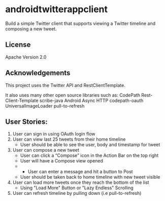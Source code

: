 androidtwitterappclient
=======================
Build a simple Twitter client that supports viewing a Twitter timeline and composing a new tweet.

## License

Apache Version 2.0


## Acknowledgements

This project uses the Twitter API and RestClientTemplate.

It also uses many other open source libraries such as:
CodePath Rest-Client-Template
scribe-java
Android Async HTTP
codepath-oauth
UniversalImageLoader
pull-to-refresh 


## User Stories:

1.	User can sign in using OAuth login flow
2.	User can view last 25 tweets from their home timeline
    - User should be able to see the user, body and timestamp for tweet
3.	User can compose a new tweet
    - User can click a “Compose” icon in the Action Bar on the top right
    - User will have a Compose view opened
    - - User can enter a message and hit a button to Post
    - User should be taken back to home timeline with new tweet visible
4.	User can load more tweets once they reach the bottom of the list
    - Using "Load More" Button or "Lazy Endless" Scrolling
5.	User can refresh timeline by pulling down (i.e pull-to-refresh)
